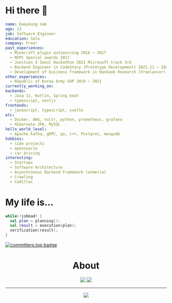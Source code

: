 # Hi there 🤚
```yaml
name: Daeyoung nam
age: 23
job: Software Engineer
education: Solo
company: Free!
past_experiences:
  - Minecraft plugin outsourcing 2016 ~ 2017
  - NYPC Special awards 2017
  - Junction X Seoul Hackathon 2021 Microsoft track 3rd
  - Backend Engineer in CodeStory (Prototype Development) 2021.11 ~ 2022.8
  - Development of business framework in Hankook Research (Freelancer)
other_experiences:
  - Republic of Korea Army GOP 2019 ~ 2021
currently_working_on:
backends:
  - Java 11, Kotlin, Spring boot
  - typescript, nestjs
frontends:
  - javascript, typescript, svelte
etc:
  - Docker, AWS, Vultr, python, prometheus, grafana
  - Hibernate JPA, MySQL
hello_world_level:
  - Apache kafka, gRPC, go, c++, Postgres, mongodb
hobbies:
  - side projects
  - opensource
  - car driving  
interesting:
  - Startups
  - Software Architecture
  - Asynchronous Backend Framework (armeria)
  - Crawling
  - Cadillac
```
# My life is...
```kotlin
while(!isDead) {
  val plan = planning();
  val result = execution(plan);
  verification(result);
}
```
[![committers.top badge](https://user-badge.committers.top/south_korea_private/USERNAME.svg)](https://user-badge.committers.top/south_korea_private/USERNAME)

<div align=center>
  <h1> About </h1>
</div>
<div align=center>
  <a align=center href="https://velog.io/@devdynam0507"><img src="https://img.shields.io/badge/velog-1DBF73?style=flat-square&logo=Vimeo&logoColor=white"/></a>
  <img src="http://mazassumnida.wtf/api/mini/generate_badge?boj=dynam0507"/>
</div>
<div align=center>
  <hr>
    <a href="https://hits.seeyoufarm.com"><img src="https://hits.seeyoufarm.com/api/count/incr/badge.svg?url=https%3A%2F%2Fgithub.com%2devdynam0507%2Fhit-counter"/></a>
</div>
